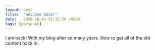 ```yaml
---
layout: post
title:  "Welcome back!"
date:   2020-10-07 21:12:20 +0200
tags: [personal]
---
```

I am back! With my blog after so many years.
Now to get all of the old content back in. 